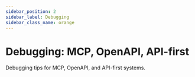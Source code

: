 ```yaml
---
sidebar_position: 2
sidebar_label: Debugging
sidebar_class_name: orange
---
```


# Debugging: MCP, OpenAPI, API-first

Debugging tips for MCP, OpenAPI, and API-first systems.
